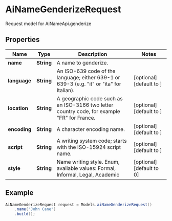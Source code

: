 # AiNameGenderizeRequest

Request model for AiNameApi.genderize

## Properties

Name | Type | Description | Notes
---- | ---- | ----------- | -----
**name** | **String**| A name to genderize. |
**language** | **String**| An ISO-639 code of the language; either 639-1 or 639-3 (e.g. \"it\" or \"ita\" for Italian).              | [optional] [default to ]
**location** | **String**| A geographic code such as an ISO-3166 two letter country code, for example \"FR\" for France.              | [optional] [default to ]
**encoding** | **String**| A character encoding name. | [optional] [default to ]
**script** | **String**| A writing system code; starts with the ISO-15924 script name. | [optional] [default to ]
**style** | **String**| Name writing style. Enum, available values: Formal, Informal, Legal, Academic | [optional] [default to 0]

## Example
```java
AiNameGenderizeRequest request = Models.aiNameGenderizeRequest()
    .name("John Cane")
    .build();
```

